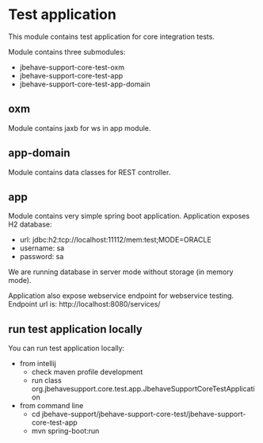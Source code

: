 # Test application
This module contains test application for core integration tests.

Module contains three submodules:
- jbehave-support-core-test-oxm
- jbehave-support-core-test-app
- jbehave-support-core-test-app-domain

## oxm
Module contains jaxb for ws in app module.

## app-domain
Module contains data classes for REST controller.

## app
Module contains very simple spring boot application.
Application exposes H2 database:
- url: jdbc:h2:tcp://localhost:11112/mem:test;MODE=ORACLE
- username: sa
- password: sa

We are running database in server mode without storage (in memory mode).

Application also expose webservice endpoint for webservice testing. Endpoint url is: http://localhost:8080/services/

## run test application locally
You can run test application locally:
- from intellij
    - check maven profile development
    - run class org.jbehavesupport.core.test.app.JbehaveSupportCoreTestApplication
- from command line
    - cd jbehave-support/jbehave-support-core-test/jbehave-support-core-test-app
    - mvn spring-boot:run
